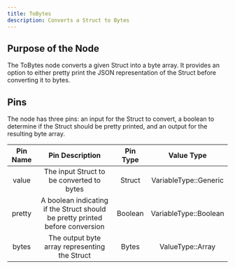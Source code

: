 ```yaml
---
title: ToBytes
description: Converts a Struct to Bytes
---
```


## Purpose of the Node
The ToBytes node converts a given Struct into a byte array. It provides an option to either pretty print the JSON representation of the Struct before converting it to bytes.

## Pins
The node has three pins: an input for the Struct to convert, a boolean to determine if the Struct should be pretty printed, and an output for the resulting byte array.

| Pin Name | Pin Description | Pin Type | Value Type |
|:----------:|:-------------:|:------:|:------:|
| value | The input Struct to be converted to bytes | Struct | VariableType::Generic |
| pretty | A boolean indicating if the Struct should be pretty printed before conversion | Boolean | VariableType::Boolean |
| bytes | The output byte array representing the Struct | Bytes | ValueType::Array |